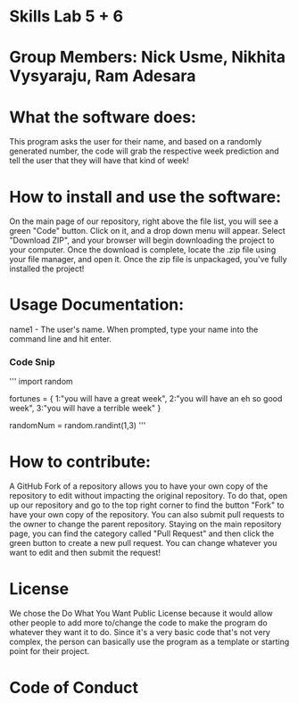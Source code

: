 # Skills Lab 5 + 6

# Group Members: Nick Usme, Nikhita Vysyaraju, Ram Adesara

# What the software does:
This program asks the user for their name, and based on a randomly generated number, the code will grab the respective week prediction and tell the user that they will have that kind of week!

# How to install and use the software:
On the main page of our repository, right above the file list, you will see a green "Code" button. Click on it, and a drop down menu will appear. Select "Download ZIP", and your browser will begin downloading the project to your computer. Once the download is complete, locate the .zip file using your file manager, and open it. Once the zip file is unpackaged, you've fully installed the project!

# Usage Documentation:
name1 - The user's name. When prompted, type your name into the command line and hit enter.

### Code Snip

''' 
import random

fortunes = {
1:"you will have a great week",
2:"you will have an eh so good week",
3:"you will have a terrible week"
}

randomNum = random.randint(1,3) 
'''

# How to contribute:
A GitHub Fork of a repository allows you to have your own copy of the repository to edit without impacting the original repository. To do that, open up our repository and go to the top right corner to find the button "Fork" to have your own copy of the repository. You can also submit pull requests to the owner to change the parent repository. Staying on the main repository page, you can find the category called "Pull Request" and then click the green button to create a new pull request. You can change whatever you want to edit and then submit the request!

# License
We chose the Do What You Want Public License because it would allow other people to add more to/change the code to make the program do whatever they want it to do. Since it's a very basic code that's not very complex, the person can basically use the program as a template or starting point for their project.

# Code of Conduct
